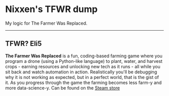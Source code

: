 # Nixxen's TFWR dump
My logic for The Farmer Was Replaced. 

---
## TFWR? Eli5
**The Farmer Was Replaced** is a fun, coding-based farming game where you program a drone (using a Python-like language) to plant, water, and harvest crops - earning resources and unlocking new tech as it runs - all while you sit back and watch automation in action. Realistically you'll be debugging why it is not working as expected, but in a perfect world, that is the gist of it.
As you progress through the game the farming becomes less farm-y and more data-science-y.
Can be found on the [Steam store](https://store.steampowered.com/app/2060160/The_Farmer_Was_Replaced/)

